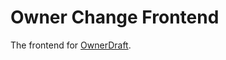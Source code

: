 Owner Change Frontend
=====================

The frontend for [OwnerDraft](http://www.ownerdraft.com).